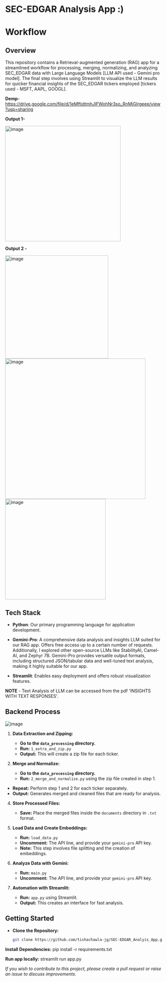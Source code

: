 # SEC-EDGAR Analysis App :)


# Workflow

## **Overview**

This repository contains a Retrieval-augmented generation (RAG) app for a streamlined workflow for processing, merging, normalizing, and analyzing SEC_EDGAR  data with Large Language Models [LLM API used - Gemini pro model]. The final step involves using Streamlit to visualize the LLM results for quicker financial insights of the SEC_EDGAR tickers employed [tickers used - MSFT, AAPL, GOOGL].

**Demp**-https://drive.google.com/file/d/1eMftidtmhJIFWohNr3so_RnMjGIrgeee/view?usp=sharing

**Output 1-**

<img width="370" alt="image" src="https://github.com/tishachawla-jg/SEC-EDGAR_Analyis_App/assets/76087547/bb8bc956-fb13-47ed-b19e-07e559410b17">

**Output 2 -**

<img width="330" alt="image" src="https://github.com/tishachawla-jg/SEC-EDGAR_Analyis_App/assets/76087547/0173c863-ab4a-4410-8c44-5bff84fa06ce">
<img width="450" alt="image" src="https://github.com/tishachawla-jg/SEC-EDGAR_Analyis_App/assets/76087547/61151799-c65d-4cf9-b359-63132ed530d6">
<img width="322" alt="image" src="https://github.com/tishachawla-jg/SEC-EDGAR_Analyis_App/assets/76087547/a044385c-551b-4904-8e0a-a7d3db54a8cd">

## **Tech Stack**

- **Python**: Our primary programming language for application development.

- **Gemini-Pro**: A comprehensive data analysis and insights LLM suited for our RAG app. Offers free access up to a certain number of requests. Additionally, I explored other open-source LLMs like StabilityAI, Camel-AI, and Zephyr 7B. Gemini-Pro provides versatile output formats, including structured JSON/tabular data and well-tuned text analysis, making it highly suitable for our app.

- **Streamlit**: Enables easy deployment and offers robust visualization features.

**NOTE** - Text Analysis of LLM can be accessed from the pdf 'INSIGHTS WITH TEXT RESPONSES'.

## **Backend Process**

![image](https://github.com/tishachawla-jg/SEC-EDGAR_Analyis_App/assets/76087547/64e2ff1a-215e-450b-8687-d7a855d2d2f5)


1. **Data Extraction and Zipping:**
   - **Go to the `data_processing` directory.**
   - **Run:** `1_extra_and_zip.py`
   - **Output:** This will create a zip file for each ticker.

2. **Merge and Normalize:**
   - **Go to the `data_processing` directory.**
   - **Run:** `2_merge_and_normalize.py` using the zip file created in step 1.

- **Repeat:** Perform step 1 and 2 for each ticker separately.
- **Output:** Generates merged and cleaned files that are ready for analysis.

4. **Store Processed Files:**
   - **Save:** Place the merged files inside the `documents` directory in `.txt` format.

5. **Load Data and Create Embeddings:**
   - **Run:** `load_data.py`
   - **Uncomment:** The API line, and provide your `gemini-pro` API key.
   - **Note:** This step involves file splitting and the creation of embeddings.

6. **Analyze Data with Gemini:**
   - **Run:** `main.py`
   - **Uncomment:** The API line, and provide your `gemini-pro` API key.

7. **Automation with Streamlit:**
   - **Run:** `app.py` using Streamlit.
   - **Output:** This creates an interface for fast analysis.

## **Getting Started**

- **Clone the Repository:**
  ```bash
  git clone https://github.com/tishachawla-jg/SEC-EDGAR_Analyis_App.git

**Install Dependencies:**
pip install -r requirements.txt

**Run app locally:**
streamlit run app.py

*If you wish to contribute to this project, please create a pull request or raise an issue to discuss improvements.*



